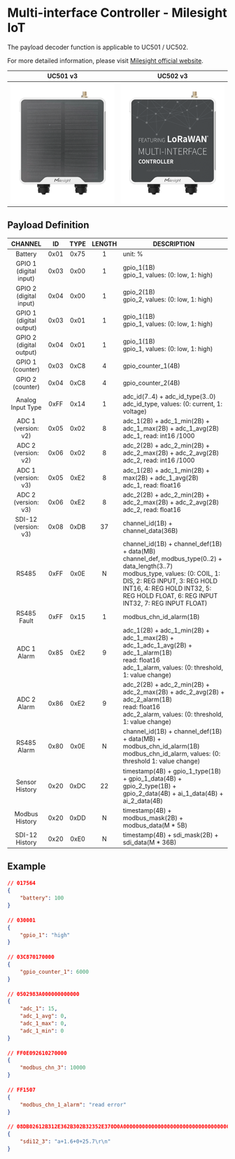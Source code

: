 # Multi-interface Controller - Milesight IoT

The payload decoder function is applicable to UC501 / UC502.

For more detailed information, please visit [Milesight official website](https://www.milesight-iot.com).

|        UC501 v3        |        UC502 v3        |
| :--------------------: | :--------------------: |
| ![UC501](uc501-v3.png) | ![UC502](uc502-v3.png) |

## Payload Definition

|           CHANNEL           |  ID  | TYPE | LENGTH | DESCRIPTION                                                                                                                                                                                                                                                  |
| :-------------------------: | :--: | :--: | :----: | ------------------------------------------------------------------------------------------------------------------------------------------------------------------------------------------------------------------------------------------------------------ |
|           Battery           | 0x01 | 0x75 |   1    | unit: %                                                                                                                                                                                                                                                      |
| GPIO 1<br/>(digital input)  | 0x03 | 0x00 |   1    | gpio_1(1B)<br/>gpio_1, values: (0: low, 1: high)                                                                                                                                                                                                             |
| GPIO 2<br/>(digital input)  | 0x04 | 0x00 |   1    | gpio_2(1B)<br/>gpio_2, values: (0: low, 1: high)                                                                                                                                                                                                             |
| GPIO 1<br/>(digital output) | 0x03 | 0x01 |   1    | gpio_1(1B)<br/>gpio_1, values: (0: low, 1: high)                                                                                                                                                                                                             |
| GPIO 2<br/>(digital output) | 0x04 | 0x01 |   1    | gpio_1(1B)<br/>gpio_1, values: (0: low, 1: high)                                                                                                                                                                                                             |
|    GPIO 1<br/>(counter)     | 0x03 | 0xC8 |   4    | gpio_counter_1(4B)                                                                                                                                                                                                                                           |
|    GPIO 2<br/>(counter)     | 0x04 | 0xC8 |   4    | gpio_counter_2(4B)                                                                                                                                                                                                                                           |
|      Analog Input Type      | 0xFF | 0x14 |   1    | adc_id(7..4) + adc_id_type(3..0)<br/>adc_id_type, values: (0: current, 1: voltage)                                                                                                                                                                           |
|   ADC 1<br/>(version: v2)   | 0x05 | 0x02 |   8    | adc_1(2B) + adc_1_min(2B) + adc_1_max(2B) + adc_1_avg(2B)<br/>adc_1, read: int16 /1000                                                                                                                                                                       |
|   ADC 2<br/>(version: v2)   | 0x06 | 0x02 |   8    | adc_2(2B) + adc_2_min(2B) + adc_2_max(2B) + adc_2_avg(2B)<br/>adc_2, read: int16 /1000                                                                                                                                                                       |
|   ADC 1<br/>(version: v3)   | 0x05 | 0xE2 |   8    | adc_1(2B) + adc_1_min(2B) + max(2B) + adc_1_avg(2B)<br/>adc_1, read: float16                                                                                                                                                                                 |
|   ADC 2<br/>(version: v3)   | 0x06 | 0xE2 |   8    | adc_2(2B) + adc_2_min(2B) + adc_2_max(2B) + adc_2_avg(2B)<br/>adc_2, read: float16                                                                                                                                                                           |
|  SDI-12<br/>(version: v3)   | 0x08 | 0xDB |   37   | channel_id(1B) + channel_data(36B)                                                                                                                                                                                                                           |
|            RS485            | 0xFF | 0x0E |   N    | channel_id(1B) + channel_def(1B) + data(MB)<br/>channel_def, modbus_type(0..2) + data_length(3..7)<br/>modbus_type, values: (0: COIL, 1: DIS, 2: REG INPUT, 3: REG HOLD INT16, 4: REG HOLD INT32, 5: REG HOLD FLOAT, 6: REG INPUT INT32, 7: REG INPUT FLOAT) |
|         RS485 Fault         | 0xFF | 0x15 |   1    | modbus_chn_id_alarm(1B)                                                                                                                                                                                                                                      |
|         ADC 1 Alarm         | 0x85 | 0xE2 |   9    | adc_1(2B) + adc_1_min(2B) + adc_1_max(2B) + adc_1_adc_1_avg(2B) + adc_1_alarm(1B)<br/>read: float16<br/>adc_1_alarm, values: (0: threshold, 1: value change)                                                                                                 |
|         ADC 2 Alarm         | 0x86 | 0xE2 |   9    | adc_2(2B) + adc_2_min(2B) + adc_2_max(2B) + adc_2_avg(2B) + adc_2_alarm(1B)<br/>read: float16<br/>adc_2_alarm, values: (0: threshold, 1: value change)                                                                                                       |
|         RS485 Alarm         | 0x80 | 0x0E |   N    | channel_id(1B) + channel_def(1B) + data(MB) + modbus_chn_id_alarm(1B)<br/>modbus_chn_id_alarm, values: (0: threshold 1: value change)                                                                                                                        |
|       Sensor History        | 0x20 | 0xDC |   22   | timestamp(4B) + gpio_1_type(1B) + gpio_1_data(4B) + gpio_2_type(1B) + gpio_2_data(4B) + ai_1_data(4B) + ai_2_data(4B)                                                                                                                                        |
|       Modbus History        | 0x20 | 0xDD |   N    | timestamp(4B) + modbus_mask(2B) + modbus_data(M \* 5B)                                                                                                                                                                                                       |
|       SDI-12 History        | 0x20 | 0xE0 |   N    | timestamp(4B) + sdi_mask(2B) + sdi_data(M \* 36B)                                                                                                                                                                                                            |

## Example

```json
// 017564
{
    "battery": 100
}

// 030001
{
    "gpio_1": "high"
}

// 03C870170000
{
    "gpio_counter_1": 6000
}

// 0502983A000000000000
{
    "adc_1": 15,
    "adc_1_avg": 0,
    "adc_1_max": 0,
    "adc_1_min": 0
}

// FF0E092610270000
{
    "modbus_chn_3": 10000
}

// FF1507
{
    "modbus_chn_1_alarm": "read error"
}

// 08DB02612B312E362B302B32352E370D0A00000000000000000000000000000000000000000000
{
    "sdi12_3": "a+1.6+0+25.7\r\n"
}
```
